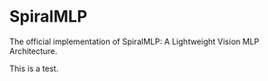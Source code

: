 # SpiralMLP
The official implementation of SpiralMLP: A Lightweight Vision MLP Architecture. 

This is a test.
